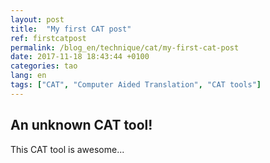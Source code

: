 ```yaml
---
layout: post
title:  "My first CAT post"
ref: firstcatpost
permalink: /blog_en/technique/cat/my-first-cat-post
date: 2017-11-18 18:43:44 +0100
categories: tao
lang: en
tags: ["CAT", "Computer Aided Translation", "CAT tools"]
---
```


## An unknown CAT tool!

This CAT tool is awesome...

